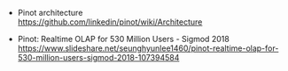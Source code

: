 * Pinot architecture</br>
https://github.com/linkedin/pinot/wiki/Architecture</br>

* Pinot: Realtime OLAP for 530 Million Users - Sigmod 2018</br>
https://www.slideshare.net/seunghyunlee1460/pinot-realtime-olap-for-530-million-users-sigmod-2018-107394584</br>
